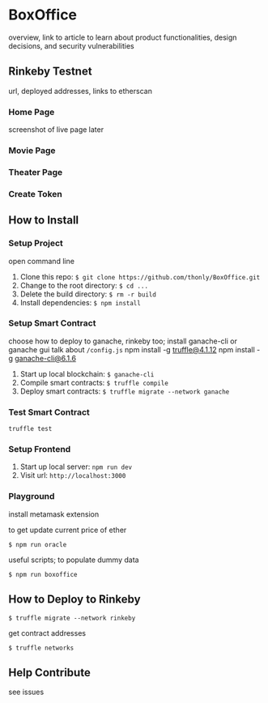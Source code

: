 # BoxOffice

overview, link to article to learn about product functionalities, design decisions, and security vulnerabilities

## Rinkeby Testnet

url, deployed addresses, links to etherscan

### Home Page

screenshot of live page later

### Movie Page

### Theater Page

### Create Token

## How to Install

### Setup Project

open command line

1. Clone this repo: `$ git clone https://github.com/thonly/BoxOffice.git`
2. Change to the root directory: `$ cd ...`
3. Delete the build directory: `$ rm -r build`
4. Install dependencies: `$ npm install`

### Setup Smart Contract

choose how to deploy to ganache, rinkeby too; install ganache-cli or ganache gui
talk about `/config.js`
npm install -g truffle@4.1.12
npm install -g ganache-cli@6.1.6

1. Start up local blockchain: `$ ganache-cli`
1. Compile smart contracts: `$ truffle compile`
1. Deploy smart contracts: `$ truffle migrate --network ganache`

### Test Smart Contract

`truffle test`

### Setup Frontend

1. Start up local server: `npm run dev`
2. Visit url: `http://localhost:3000`

### Playground

install metamask extension

to get update current price of ether

`$ npm run oracle`

useful scripts; to populate dummy data

`$ npm run boxoffice`

## How to Deploy to Rinkeby

`$ truffle migrate --network rinkeby`

get contract addresses

`$ truffle networks`

## Help Contribute

see issues
